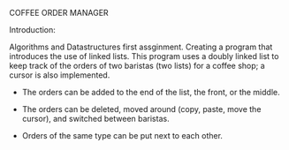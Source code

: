 COFFEE ORDER MANAGER

Introduction:

Algorithms and Datastructures first assginment. Creating a program that 
introduces the use of linked lists. This program uses a doubly linked list 
to keep track of the orders of two baristas (two lists) for a coffee shop; a cursor
is also implemented.

- The orders can be added to the end of the list, the 
front, or the middle. 

- The orders can be deleted, moved around (copy, paste, move the cursor), and
switched between baristas.

- Orders of the same type can be put next to each other.